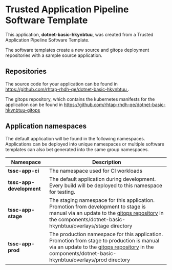 # Trusted Application Pipeline Software Template

This application, **dotnet-basic-hkynbtuu**, was created from a Trusted Application Pipeline Software Template.

The software templates create a new source and gitops deployment repositories with a sample source application. 

## Repositories

The source code for your application can be found in [https://github.com/rhtap-rhdh-qe/dotnet-basic-hkynbtuu ](https://github.com/rhtap-rhdh-qe/dotnet-basic-hkynbtuu ).
 
The gitops repository, which contains the kubernetes manifests for the application can be found in 
[https://github.com/rhtap-rhdh-qe/dotnet-basic-hkynbtuu-gitops ](https://github.com/rhtap-rhdh-qe/dotnet-basic-hkynbtuu-gitops ) 

## Application namespaces 

The default application will be found in the following namespaces. Applications can be deployed into unique namespaces or multiple software templates can also bet generated into the same group namespaces.  

|  Namespace   |  Description   |  
| -------- | -------- |
| **tssc-app-ci** | The namespace used for CI workloads |
| **tssc-app-development** | The default application during development. Every build will be deployed to this namespace for testing. |
| **tssc-app-stage** | The staging namespace for this application. Promotion from development to stage is manual via an update to the [gitops repository](https://github.com/rhtap-rhdh-qe/dotnet-basic-hkynbtuu-gitops ) in the components/dotnet-basic-hkynbtuu/overlays/stage directory |
| **tssc-app-prod** | The production namespace for this application. Promotion from stage to production is manual via an update to the [gitops repository](https://github.com/rhtap-rhdh-qe/dotnet-basic-hkynbtuu-gitops ) in the components/dotnet-basic-hkynbtuu/overlays/prod directory |
